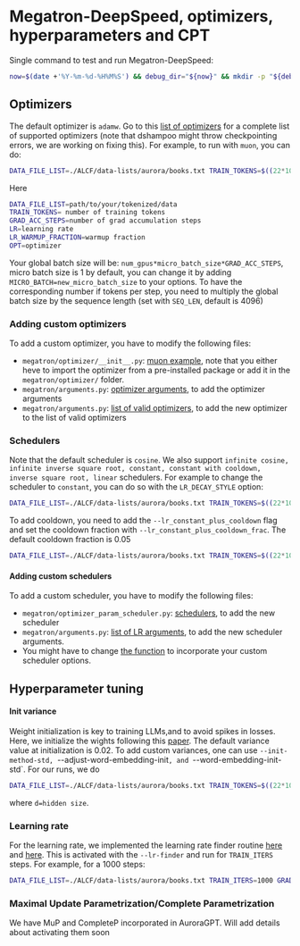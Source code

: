 # Megatron-DeepSpeed, optimizers, hyperparameters and CPT

Single command to test and run Megatron-DeepSpeed:

```bash
now=$(date +'%Y-%m-%d-%H%M%S') && debug_dir="${now}" && mkdir -p "${debug_dir}"&& cd "${debug_dir}"&& git clone https://github.com/argonne-lcf/Megatron-DeepSpeed && cd Megatron-DeepSpeed && source <(curl -L https://bit.ly/ezpz-utils) && ezpz_setup_env && python3 -m pip install --require-virtualenv "git+https://github.com/saforem2/ezpz" "numpy<2" deepspeed tensorboard && ezpz-test && DATA_FILE_LIST=ALCF/data-lists/aurora/books.txt bash train_alcf.sh
```
## Optimizers
The default optimizer is `adamw`. Go to this [list of optimizers](https://github.com/argonne-lcf/Megatron-DeepSpeed/blob/994f2a129d465cc50e6c35af075eb3292874effe/megatron/arguments.py#L1485) for a complete list of supported optimizers (note that dshampoo might throw checkpointing errors, we are working on fixing this). For example, to run with `muon`, you can do:
```bash
DATA_FILE_LIST=./ALCF/data-lists/aurora/books.txt TRAIN_TOKENS=$((22*10**9)) GRAD_ACC_STEPS=16 LR=0.0002 LR_WARMUP_FRACTION=0.01 OPT=muon bash train_alcf.sh
```
Here
```bash
DATA_FILE_LIST=path/to/your/tokenized/data
TRAIN_TOKENS= number of training tokens
GRAD_ACC_STEPS=number of grad accumulation steps
LR=learning rate
LR_WARMUP_FRACTION=warmup fraction
OPT=optimizer
```
Your global batch size will be: `num_gpus*micro_batch_size*GRAD_ACC_STEPS`, micro batch size is 1 by default, you can change it by adding `MICRO_BATCH=new_micro_batch_size` to your options. To have the corresponding number if tokens per step, you need to multiply the global batch size by the sequence length (set with `SEQ_LEN`, default is 4096)

### Adding custom optimizers
To add a custom optimizer, you have to modify the following files:
- `megatron/optimizer/__init__.py`: [muon example](https://github.com/argonne-lcf/Megatron-DeepSpeed/blob/994f2a129d465cc50e6c35af075eb3292874effe/megatron/optimizer/__init__.py#L434), note that you either heve to import the optimizer from a pre-installed package or add it in the `megatron/optimizer/` folder.
- `megatron/arguments.py`: [optimizer arguments](https://github.com/argonne-lcf/Megatron-DeepSpeed/blob/994f2a129d465cc50e6c35af075eb3292874effe/megatron/arguments.py#L1070), to add the optimizer arguments
- `megatron/arguments.py`: [list of valid optimizers](https://github.com/argonne-lcf/Megatron-DeepSpeed/blob/994f2a129d465cc50e6c35af075eb3292874effe/megatron/arguments.py#L1485), to add the new optimizer to the list of valid optimizers

### Schedulers
Note that the default scheduler is `cosine`. We also support `infinite cosine, infinite inverse square root, constant, constant with cooldown, inverse square root, linear` schedulers. For example to change the scheduler to `constant`, you can do so with the `LR_DECAY_STYLE` option:
```bash
DATA_FILE_LIST=./ALCF/data-lists/aurora/books.txt TRAIN_TOKENS=$((22*10**9)) GRAD_ACC_STEPS=16 LR_DECAY_STYLE=constant LR=0.0002 LR_WARMUP_FRACTION=0.01 OPT=muon bash train_alcf.sh
```
To add cooldown, you need to add the `--lr_constant_plus_cooldown` flag and set the cooldown fraction with `--lr_constant_plus_cooldown_frac`. The default cooldown fraction is 0.05
```bash
DATA_FILE_LIST=./ALCF/data-lists/aurora/books.txt TRAIN_TOKENS=$((22*10**9)) GRAD_ACC_STEPS=16 LR_DECAY_STYLE=constant LR=0.0002 LR_WARMUP_FRACTION=0.01 OPT=muon bash train_alcf.sh --lr_constant_plus_cooldown --lr_constant_plus_cooldown_frac 0.01
```
#### Adding custom schedulers
To add a custom scheduler, you have to modify the following files:
- `megatron/optimizer_param_scheduler.py`: [schedulers](megatron/optimizer_param_scheduler.py), to add the new scheduler
- `megatron/arguments.py`: [list of LR arguments](https://github.com/argonne-lcf/Megatron-DeepSpeed/blob/994f2a129d465cc50e6c35af075eb3292874effe/megatron/arguments.py#L1671), to add the new scheduler arguments.
- You might have to change [the function](https://github.com/argonne-lcf/Megatron-DeepSpeed/blob/994f2a129d465cc50e6c35af075eb3292874effe/megatron/training.py#L559) to incorporate your custom scheduler options.

## Hyperparameter tuning
#### Init variance
Weight initialization is key to training LLMs,and to avoid spikes in losses. Here, we initialize the wights following this [paper](https://arxiv.org/pdf/2312.16903). The default variance value at initialization is 0.02. To add custom variances, one can use `--init-method-std, `--adjust-word-embedding-init`, and `--word-embedding-init-std`. For our runs, we do
```bash
DATA_FILE_LIST=./ALCF/data-lists/aurora/books.txt TRAIN_TOKENS=$((22*10**9)) GRAD_ACC_STEPS=16 LR_DECAY_STYLE=constant LR=0.0002 LR_WARMUP_FRACTION=0.01 OPT=muon bash train_alcf.sh --lr_constant_plus_cooldown --init-method-std ${sqrt(2/5d)}  --adjust-word-embedding-init --word-embedding-init-std 0.632
```
where `d=hidden size`.

### Learning rate
For the learning rate, we implemented the learning rate finder routine [here](https://sgugger.github.io/how-do-you-find-a-good-learning-rate.html) and [here](https://arxiv.org/pdf/1506.01186). This is activated with the `--lr-finder` and run for `TRAIN_ITERS` steps. For example, for a 1000 steps:
```bash
DATA_FILE_LIST=./ALCF/data-lists/aurora/books.txt TRAIN_ITERS=1000 GRAD_ACC_STEPS=16 LR_DECAY_STYLE=constant LR=0.0002 LR_WARMUP_FRACTION=0.01 OPT=muon bash train_alcf.sh --lr_constant_plus_cooldown --init-method-std ${sqrt(2/5d)}  --adjust-word-embedding-init --word-embedding-init-std 0.632 --lr-finder
```
### Maximal Update Parametrization/Complete Parametrization
We have MuP and CompleteP incorporated in AuroraGPT. Will add details about activating them soon
